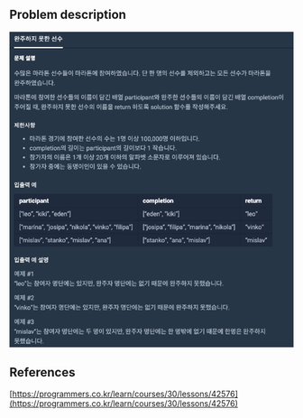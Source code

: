 ## Problem description
![Problem description](./Problem-42576.png)

## References
[https://programmers.co.kr/learn/courses/30/lessons/42576](https://programmers.co.kr/learn/courses/30/lessons/42576)
